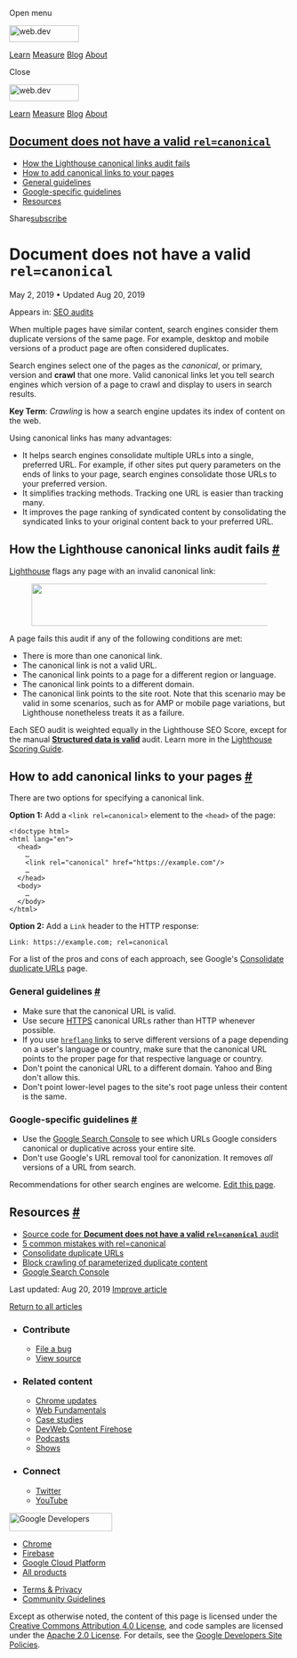 <span class="w-tooltip w-tooltip--left">Open menu</span>

<a href="/" class="gc-analytics-event header-default__logo-link"><img src="/images/lockup.svg" alt="web.dev" class="header-default__logo" width="125" height="30" /></a>

<a href="/learn/" class="gc-analytics-event header-default__link">Learn</a> <a href="/measure/" class="gc-analytics-event header-default__link">Measure</a> <a href="/blog/" class="gc-analytics-event header-default__link">Blog</a> <a href="/about/" class="gc-analytics-event header-default__link">About</a>

<span class="w-tooltip">Close</span>

<a href="/" class="gc-analytics-event"><img src="/images/lockup.svg" alt="web.dev" class="drawer-default__logo" width="125" height="30" /></a>

<a href="/learn/" class="gc-analytics-event drawer-default__link">Learn</a> <a href="/measure/" class="gc-analytics-event drawer-default__link">Measure</a> <a href="/blog/" class="gc-analytics-event drawer-default__link">Blog</a> <a href="/about/" class="gc-analytics-event drawer-default__link">About</a>

<a href="#document-does-not-have-a-valid-lesscodegreaterrelcanonicallesscodegreater" class="w-toc__header--link">Document does not have a valid <code>rel=canonical</code></a>
------------------------------------------------------------------------------------------------------------------------------------------------------------------------------

-   [How the Lighthouse canonical links audit fails](#how-the-lighthouse-canonical-links-audit-fails)
-   [How to add canonical links to your pages](#how-to-add-canonical-links-to-your-pages)
-   [General guidelines](#general-guidelines)
-   [Google-specific guidelines](#google-specific-guidelines)
-   [Resources](#resources)

Share<a href="/newsletter/" class="gc-analytics-event w-actions__fab w-actions__fab--subscribe"><span>subscribe</span></a>

Document does not have a valid `rel=canonical`
==============================================

May 2, 2019 <span class="w-author__separator">•</span> Updated Aug 20, 2019

<span class="w-post-signpost__title">Appears in:</span> <a href="/lighthouse-seo" class="w-post-signpost__link">SEO audits</a>

When multiple pages have similar content, search engines consider them duplicate versions of the same page. For example, desktop and mobile versions of a product page are often considered duplicates.

Search engines select one of the pages as the *canonical*, or primary, version and **crawl** that one more. Valid canonical links let you tell search engines which version of a page to crawl and display to users in search results.

**Key Term**: *Crawling* is how a search engine updates its index of content on the web.

Using canonical links has many advantages:

-   It helps search engines consolidate multiple URLs into a single, preferred URL. For example, if other sites put query parameters on the ends of links to your page, search engines consolidate those URLs to your preferred version.
-   It simplifies tracking methods. Tracking one URL is easier than tracking many.
-   It improves the page ranking of syndicated content by consolidating the syndicated links to your original content back to your preferred URL.

How the Lighthouse canonical links audit fails <a href="#how-the-lighthouse-canonical-links-audit-fails" class="w-headline-link">#</a>
--------------------------------------------------------------------------------------------------------------------------------------

[Lighthouse](https://developers.google.com/web/tools/lighthouse/) flags any page with an invalid canonical link:

<figure><img src="https://web-dev.imgix.net/image/tcFciHGuF3MxnTr1y5ue01OGLBn2/TLhOThFgDllifsEEeOH3.png?auto=format" class="w-screenshot w-screenshot" sizes="(min-width: 800px) 800px, calc(100vw - 48px)" srcset="https://web-dev.imgix.net/image/tcFciHGuF3MxnTr1y5ue01OGLBn2/TLhOThFgDllifsEEeOH3.png?auto=format&amp;w=200 200w, https://web-dev.imgix.net/image/tcFciHGuF3MxnTr1y5ue01OGLBn2/TLhOThFgDllifsEEeOH3.png?auto=format&amp;w=228 228w, https://web-dev.imgix.net/image/tcFciHGuF3MxnTr1y5ue01OGLBn2/TLhOThFgDllifsEEeOH3.png?auto=format&amp;w=260 260w, https://web-dev.imgix.net/image/tcFciHGuF3MxnTr1y5ue01OGLBn2/TLhOThFgDllifsEEeOH3.png?auto=format&amp;w=296 296w, https://web-dev.imgix.net/image/tcFciHGuF3MxnTr1y5ue01OGLBn2/TLhOThFgDllifsEEeOH3.png?auto=format&amp;w=338 338w, https://web-dev.imgix.net/image/tcFciHGuF3MxnTr1y5ue01OGLBn2/TLhOThFgDllifsEEeOH3.png?auto=format&amp;w=385 385w, https://web-dev.imgix.net/image/tcFciHGuF3MxnTr1y5ue01OGLBn2/TLhOThFgDllifsEEeOH3.png?auto=format&amp;w=439 439w, https://web-dev.imgix.net/image/tcFciHGuF3MxnTr1y5ue01OGLBn2/TLhOThFgDllifsEEeOH3.png?auto=format&amp;w=500 500w, https://web-dev.imgix.net/image/tcFciHGuF3MxnTr1y5ue01OGLBn2/TLhOThFgDllifsEEeOH3.png?auto=format&amp;w=571 571w, https://web-dev.imgix.net/image/tcFciHGuF3MxnTr1y5ue01OGLBn2/TLhOThFgDllifsEEeOH3.png?auto=format&amp;w=650 650w, https://web-dev.imgix.net/image/tcFciHGuF3MxnTr1y5ue01OGLBn2/TLhOThFgDllifsEEeOH3.png?auto=format&amp;w=741 741w, https://web-dev.imgix.net/image/tcFciHGuF3MxnTr1y5ue01OGLBn2/TLhOThFgDllifsEEeOH3.png?auto=format&amp;w=845 845w, https://web-dev.imgix.net/image/tcFciHGuF3MxnTr1y5ue01OGLBn2/TLhOThFgDllifsEEeOH3.png?auto=format&amp;w=964 964w, https://web-dev.imgix.net/image/tcFciHGuF3MxnTr1y5ue01OGLBn2/TLhOThFgDllifsEEeOH3.png?auto=format&amp;w=1098 1098w, https://web-dev.imgix.net/image/tcFciHGuF3MxnTr1y5ue01OGLBn2/TLhOThFgDllifsEEeOH3.png?auto=format&amp;w=1252 1252w, https://web-dev.imgix.net/image/tcFciHGuF3MxnTr1y5ue01OGLBn2/TLhOThFgDllifsEEeOH3.png?auto=format&amp;w=1428 1428w, https://web-dev.imgix.net/image/tcFciHGuF3MxnTr1y5ue01OGLBn2/TLhOThFgDllifsEEeOH3.png?auto=format&amp;w=1600 1600w" width="800" height="76" /></figure>A page fails this audit if any of the following conditions are met:

-   There is more than one canonical link.
-   The canonical link is not a valid URL.
-   The canonical link points to a page for a different region or language.
-   The canonical link points to a different domain.
-   The canonical link points to the site root. Note that this scenario may be valid in some scenarios, such as for AMP or mobile page variations, but Lighthouse nonetheless treats it as a failure.

Each SEO audit is weighted equally in the Lighthouse SEO Score, except for the manual **[Structured data is valid](/structured-data)** audit. Learn more in the [Lighthouse Scoring Guide](https://developers.google.com/web/tools/lighthouse/v3/scoring).

How to add canonical links to your pages <a href="#how-to-add-canonical-links-to-your-pages" class="w-headline-link">#</a>
--------------------------------------------------------------------------------------------------------------------------

There are two options for specifying a canonical link.

**Option 1:** Add a `<link rel=canonical>` element to the `<head>` of the page:

    <!doctype html>
    <html lang="en">
      <head>
        …
        <link rel="canonical" href="https://example.com"/>
        …
      </head>
      <body>
        …
      </body>
    </html>

**Option 2:** Add a `Link` header to the HTTP response:

    Link: https://example.com; rel=canonical

For a list of the pros and cons of each approach, see Google's [Consolidate duplicate URLs](https://support.google.com/webmasters/answer/139066) page.

### General guidelines <a href="#general-guidelines" class="w-headline-link">#</a>

-   Make sure that the canonical URL is valid.
-   Use secure [HTTPS](https://developers.google.com/web/fundamentals/security/encrypt-in-transit/why-https) canonical URLs rather than HTTP whenever possible.
-   If you use [`hreflang` links](/hreflang) to serve different versions of a page depending on a user's language or country, make sure that the canonical URL points to the proper page for that respective language or country.
-   Don't point the canonical URL to a different domain. Yahoo and Bing don't allow this.
-   Don't point lower-level pages to the site's root page unless their content is the same.

### Google-specific guidelines <a href="#google-specific-guidelines" class="w-headline-link">#</a>

-   Use the [Google Search Console](https://search.google.com/search-console/index) to see which URLs Google considers canonical or duplicative across your entire site.
-   Don't use Google's URL removal tool for canonization. It removes *all* versions of a URL from search.

Recommendations for other search engines are welcome. [Edit this page](https://github.com/GoogleChrome/web.dev/blob/master/src/site/content/en/lighthouse-seo/canonical/index.md).

Resources <a href="#resources" class="w-headline-link">#</a>
------------------------------------------------------------

-   [Source code for **Document does not have a valid `rel=canonical`** audit](https://github.com/GoogleChrome/lighthouse/blob/master/lighthouse-core/audits/seo/canonical.js)
-   [5 common mistakes with rel=canonical](https://webmasters.googleblog.com/2013/04/5-common-mistakes-with-relcanonical.html)
-   [Consolidate duplicate URLs](https://support.google.com/webmasters/answer/139066)
-   [Block crawling of parameterized duplicate content](https://support.google.com/webmasters/answer/6080548)
-   [Google Search Console](https://search.google.com/search-console/index)

<span class="w-mr--sm">Last updated: Aug 20, 2019 </span>[Improve article](https://github.com/GoogleChrome/web.dev/blob/master/src/site/content/en/lighthouse-seo/canonical/index.md)

<a href="/lighthouse-seo" class="gc-analytics-event w-article-navigation__link w-article-navigation__link--back w-article-navigation__link--single">Return to all articles</a>

-   ### Contribute

    -   <a href="https://github.com/GoogleChrome/web.dev/issues/new?assignees=&amp;labels=bug&amp;template=bug_report.md&amp;title=" class="w-footer__linkbox-link">File a bug</a>
    -   <a href="https://github.com/googlechrome/web.dev" class="w-footer__linkbox-link">View source</a>

-   ### Related content

    -   <a href="https://blog.chromium.org/" class="w-footer__linkbox-link">Chrome updates</a>
    -   <a href="https://developers.google.com/web/" class="w-footer__linkbox-link">Web Fundamentals</a>
    -   <a href="https://developers.google.com/web/showcase/" class="w-footer__linkbox-link">Case studies</a>
    -   <a href="https://devwebfeed.appspot.com/" class="w-footer__linkbox-link">DevWeb Content Firehose</a>
    -   <a href="/podcasts/" class="w-footer__linkbox-link">Podcasts</a>
    -   <a href="/shows/" class="w-footer__linkbox-link">Shows</a>

-   ### Connect

    -   <a href="https://www.twitter.com/ChromiumDev" class="w-footer__linkbox-link">Twitter</a>
    -   <a href="https://www.youtube.com/user/ChromeDevelopers" class="w-footer__linkbox-link">YouTube</a>

<a href="https://developers.google.com/" class="w-footer__utility-logo-link"><img src="/images/lockup-color.png" alt="Google Developers" class="w-footer__utility-logo" width="185" height="33" /></a>

-   <a href="https://developer.chrome.com/" class="w-footer__utility-link">Chrome</a>
-   <a href="https://firebase.google.com/" class="w-footer__utility-link">Firebase</a>
-   <a href="https://cloud.google.com/" class="w-footer__utility-link">Google Cloud Platform</a>
-   <a href="https://developers.google.com/products" class="w-footer__utility-link">All products</a>

<!-- -->

-   <a href="https://policies.google.com/" class="w-footer__utility-link">Terms &amp; Privacy</a>
-   <a href="/community-guidelines/" class="w-footer__utility-link">Community Guidelines</a>

Except as otherwise noted, the content of this page is licensed under the [Creative Commons Attribution 4.0 License](https://creativecommons.org/licenses/by/4.0/), and code samples are licensed under the [Apache 2.0 License](https://www.apache.org/licenses/LICENSE-2.0). For details, see the [Google Developers Site Policies](https://developers.google.com/terms/site-policies).
